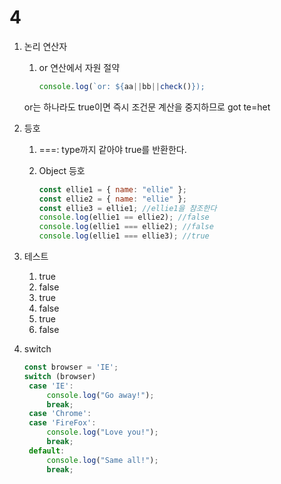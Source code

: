 # 4

1. 논리 연산자

   1. or 연산에서 자원 절약

      ```jsx
      console.log(`or: ${aa||bb||check()});
      ```

   or는 하나라도 true이면 즉시 조건문 계산을 중지하므로 got te=het

2. 등호

   1. ===: type까지 같아야 true를 반환한다.
   2. Object 등호

      ```jsx
      const ellie1 = { name: "ellie" };
      const ellie2 = { name: "ellie" };
      const ellie3 = ellie1; //ellie1을 참조한다
      console.log(ellie1 == ellie2); //false
      console.log(ellie1 === ellie2); //false
      console.log(ellie1 === ellie3); //true
      ```

3. 테스트
   1. true
   2. false
   3. true
   4. false
   5. true
   6. false
4. switch

   ```jsx
   const browser = 'IE';
   switch (browser)
   	case 'IE':
   		console.log("Go away!");
   		break;
   	case 'Chrome':
   	case 'FireFox':
   		console.log("Love you!");
   		break;
   	default:
   		console.log("Same all!");
   		break;

   ```
